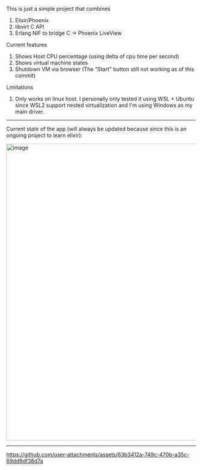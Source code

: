 This is just a simple project that combines

1. Elixir/Phoenix
2. libvirt C API
3. Erlang NIF to bridge C -> Phoenix LiveView



Current features

1. Shows Host CPU percentage (using delta of cpu time per second)
2. Shows virtual machine states
3. Shutdown VM via browser (The "Start" button still not working as of this commit)

Limitations

1. Only works on linux host. I personally only tested it using WSL + Ubuntu since WSL2 support nested virtualization and I'm using Windows as my main driver.

------------------------------

Current state of the app (will always be updated because since this is an ongoing project to learn elixir):

<img width="1909" height="790" alt="image" src="https://github.com/user-attachments/assets/c760bf21-00c2-4247-9764-7caf53b69e35" />

----------------------------------

https://github.com/user-attachments/assets/63b3412a-749c-470b-a35c-69dd9df38d7a

